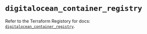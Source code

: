 # `digitalocean_container_registry`

Refer to the Terraform Registory for docs: [`digitalocean_container_registry`](https://www.terraform.io/docs/providers/digitalocean/r/container_registry).
